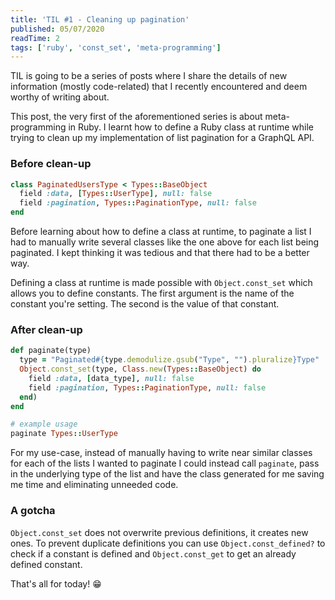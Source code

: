 ```yaml
---
title: 'TIL #1 - Cleaning up pagination'
published: 05/07/2020
readTime: 2
tags: ['ruby', 'const_set', 'meta-programming']
---
```


TIL is going to be a series of posts where I share the details of new information (mostly code-related) that I recently encountered and deem worthy of writing about.

This post, the very first of the aforementioned series is about meta-programming in Ruby. I learnt how to define a Ruby class at runtime while trying to clean up my implementation of list pagination for a GraphQL API.

### Before clean-up
```ruby
class PaginatedUsersType < Types::BaseObject
  field :data, [Types::UserType], null: false
  field :pagination, Types::PaginationType, null: false
end
```

Before learning about how to define a class at runtime, to paginate a list I had to manually write several classes like the one above for each list being paginated. I kept thinking it was tedious and that there had to be a better way.

Defining a class at runtime is made possible with `Object.const_set` which allows you to define constants. The first argument is the name of the constant you're setting. The second is the value of that constant.

### After clean-up

```ruby
def paginate(type)
  type = "Paginated#{type.demodulize.gsub("Type", "").pluralize}Type"
  Object.const_set(type, Class.new(Types::BaseObject) do
    field :data, [data_type], null: false
    field :pagination, Types::PaginationType, null: false
  end)
end

# example usage
paginate Types::UserType
```

For my use-case, instead of manually having to write near similar classes for each of the lists I wanted to paginate I could instead call `paginate`, pass in the underlying type of the list and have the class generated for me saving me time and eliminating unneeded code.

### A gotcha

`Object.const_set` does not overwrite previous definitions, it creates new ones. To prevent duplicate definitions you can use `Object.const_defined?` to check if a constant is defined and `Object.const_get` to get an already defined constant.

That's all for today! 😁